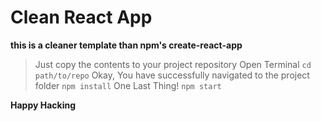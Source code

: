 # Clean React App

**this is a cleaner template than npm's create-react-app**

> Just copy the contents to your project repository
> Open Terminal
> `cd path/to/repo`
> Okay, You have successfully navigated to the project folder
> `npm install`
> One Last Thing!
> `npm start`

**Happy Hacking**
